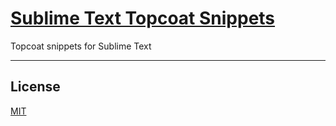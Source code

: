 # [Sublime Text Topcoat Snippets](http://devsignite.github.io/sublime-topcoat-snippets/)

Topcoat snippets for Sublime Text

---

## License
[MIT](http://www.opensource.org/licenses/mit-license.php)
